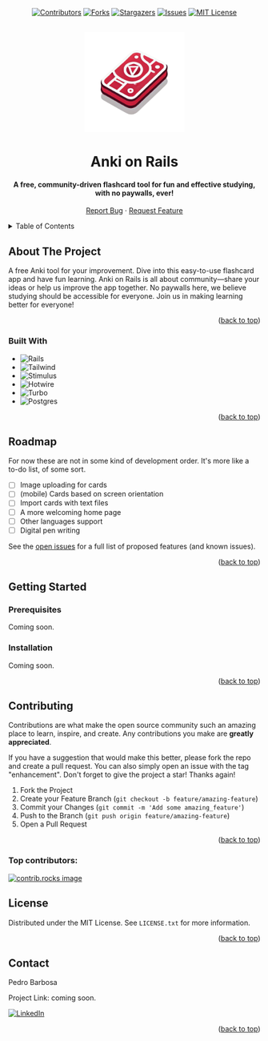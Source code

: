 <a id="readme-top"></a>

<div align="center">

  [![Contributors][contributors-shield]][contributors-url]
  [![Forks][forks-shield]][forks-url]
  [![Stargazers][stars-shield]][stars-url]
  [![Issues][issues-shield]][issues-url]
  [![MIT License][license-shield]][license-url]

</div>

<br />

<div align="center">
  <a href="https://github.com/petebarbosa/anki-on-rails">
    <logo><img src="./app/assets/images/anki-on-rails-logo.png" alt="Logo"></logo>
  </a>

<h1 align="center">Anki on Rails</h1>
<h4 align="center">A free, community-driven flashcard tool for fun and effective studying, with no paywalls, ever!</h4>

  <p align="center">
    <a href="https://github.com/petebarbosa/anki-on-rails/issues/new?labels=bug&template=bug-report---.md">Report Bug</a>
    ·
    <a href="https://github.com/petebarbosa/anki-on-rails/issues/new?labels=enhancement&template=feature-request---.md">Request Feature</a>
  </p>
</div>

<details>
  <summary>Table of Contents</summary>
  <ol>
    <li>
      <a href="#about-the-project">About The Project</a>
      <ul>
        <li><a href="#built-with">Built With</a></li>
      </ul>
    </li>
    <li><a href="#roadmap">Roadmap</a></li>
    <li>
      <a href="#getting-started">Getting Started</a>
      <ul>
        <li><a href="#prerequisites">Prerequisites</a></li>
        <li><a href="#installation">Installation</a></li>
      </ul>
    </li>
    <li><a href="#contributing">Contributing</a></li>
    <li><a href="#license">License</a></li>
    <li><a href="#contact">Contact</a></li>
    <!-- <li><a href="#acknowledgments">Acknowledgments</a></li> -->
  </ol>
</details>


## About The Project

A free Anki tool for your improvement. Dive into this easy-to-use flashcard app and have fun learning. Anki on Rails is all about community—share your ideas or help us improve the app together. No paywalls here, we believe studying should be accessible for everyone. Join us in making learning better for everyone!

<p align="right">(<a href="#readme-top">back to top</a>)</p>



### Built With


 - ![Rails]
 - ![Tailwind]
 - ![Stimulus]
 - ![Hotwire]
 - ![Turbo]
 - ![Postgres]


<p align="right">(<a href="#readme-top">back to top</a>)</p>


## Roadmap

For now these are not in some kind of development order. It's more like a to-do list, of some sort.

- [ ] Image uploading for cards
- [ ] (mobile) Cards based on screen orientation
- [ ] Import cards with text files
- [ ] A more welcoming home page
- [ ] Other languages support
- [ ] Digital pen writing
  <!-- - [ ] Nested Feature -->

See the [open issues](https://github.com/petebarbosa/anki-on-rails/issues) for a full list of proposed features (and known issues).

<p align="right">(<a href="#readme-top">back to top</a>)</p>


## Getting Started

### Prerequisites

Coming soon.

### Installation

Coming soon.

<p align="right">(<a href="#readme-top">back to top</a>)</p>


## Contributing

Contributions are what make the open source community such an amazing place to learn, inspire, and create. Any contributions you make are **greatly appreciated**.

If you have a suggestion that would make this better, please fork the repo and create a pull request. You can also simply open an issue with the tag "enhancement".
Don't forget to give the project a star! Thanks again!

1. Fork the Project
2. Create your Feature Branch (`git checkout -b feature/amazing-feature`)
3. Commit your Changes (`git commit -m 'Add some amazing_feature'`)
4. Push to the Branch (`git push origin feature/amazing-feature`)
5. Open a Pull Request

<p align="right">(<a href="#readme-top">back to top</a>)</p>


### Top contributors:

<a href="https://github.com/petebarbosa/anki-on-rails/graphs/contributors">
  <img src="https://contrib.rocks/image?repo=petebarbosa/anki-on-rails" alt="contrib.rocks image" />
</a>



## License

Distributed under the MIT License. See `LICENSE.txt` for more information.

<p align="right">(<a href="#readme-top">back to top</a>)</p>



<!-- CONTACT -->
## Contact

Pedro Barbosa 

Project Link: coming soon.

[![LinkedIn][linkedin-shield]][linkedin-url]

<p align="right">(<a href="#readme-top">back to top</a>)</p>


<!-- ACKNOWLEDGMENTS 
## Acknowledgments

* []()
* []()
* []()

<p align="right">(<a href="#readme-top">back to top</a>)</p>

-->

<!-- MARKDOWN LINKS, IMAGES & STYLES -->
[contributors-shield]: https://img.shields.io/github/contributors/petebarbosa/anki-on-rails.svg?style=for-the-badge
[contributors-url]: https://github.com/petebarbosa/anki-on-rails/graphs/contributors
[forks-shield]: https://img.shields.io/github/forks/petebarbosa/anki-on-rails.svg?style=for-the-badge
[forks-url]: https://github.com/petebarbosa/anki-on-rails/network/members
[stars-shield]: https://img.shields.io/github/stars/petebarbosa/anki-on-rails.svg?style=for-the-badge
[stars-url]: https://github.com/petebarbosa/anki-on-rails/stargazers
[issues-shield]: https://img.shields.io/github/issues/petebarbosa/anki-on-rails.svg?style=for-the-badge
[issues-url]: https://github.com/petebarbosa/anki-on-rails/issues
[license-shield]: https://img.shields.io/github/license/petebarbosa/anki-on-rails.svg?style=for-the-badge
[license-url]: https://github.com/petebarbosa/anki-on-rails/blob/master/LICENSE.txt
[linkedin-shield]: https://img.shields.io/badge/LinkedIn-0A66C2.svg?style=for-the-badge&logo=LinkedIn&logoColor=white
[linkedin-url]: https://www.linkedin.com/in/pvbb250689/
[Rails]: https://img.shields.io/badge/Ruby%20on%20Rails-D30001.svg?style=for-the-badge&logo=Ruby-on-Rails&logoColor=white
[Tailwind]: https://img.shields.io/badge/Tailwind%20CSS-06B6D4.svg?style=for-the-badge&logo=Tailwind-CSS&logoColor=white
[Stimulus]: https://img.shields.io/badge/Stimulus-77E8B9.svg?style=for-the-badge&logo=Stimulus&logoColor=black
[Hotwire]: https://img.shields.io/badge/Hotwire-FFE801.svg?style=for-the-badge&logo=Hotwire&logoColor=black
[Turbo]: https://img.shields.io/badge/Turbo-5CD8E5.svg?style=for-the-badge&logo=Turbo&logoColor=black
[Postgres]: https://img.shields.io/badge/PostgreSQL-4169E1.svg?style=for-the-badge&logo=PostgreSQL&logoColor=white

<style>
  logo {
    display: inline-block;
    max-width: 200px; /* Set your desired size here */
  }
</style>